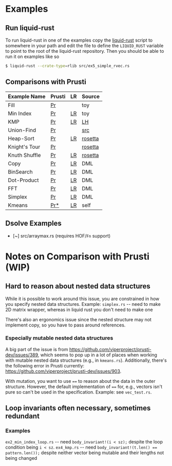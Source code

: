 # Examples

## Run liquid-rust

To run liquid-rust in one of the examples copy the [liquid-rust](liquid-rust) script to somewhere in your path
and edit the file to define the `LIQUID_RUST` variable to point to the root of the liquid-rust repository.
Then you should be able to run it on examples like so

```bash
$ liquid-rust --crate-type=rlib src/ex5_simple_rvec.rs
```

## Comparisons with Prusti

| Example Name  | Prusti          | LR              | Source               |
|:--------------|:----------------|:----------------|:---------------------|
| Fill          | [Pr][pr-fil]    |                 | toy                  |
| Min Index     | [Pr][pr-min]    | [LR][lr-min]    | toy                  |
| KMP           | [Pr][pr-kmp]    | [LR][lr-kmp]    | [LH][src-kmp]        |
| Union-Find    | [Pr][pr-uf]     |                 | [src][src-uf]        |
| Heap-Sort     | [Pr][pr-hps]    | [LR][lr-hps]    | [rosetta][src-hps]   |
| Knight's Tour | [Pr][pr-knt]    |                 | [rosetta][src-knt]   |
| Knuth Shuffle | [Pr][pr-shuf]   | [LR][lr-shuf]   | [rosetta][src-shuf]  |
| Copy          | [Pr][pr-bc]     | [LR][lr-bc]     | DML                  |
| BinSearch     | [Pr][pr-bs]     | [LR][lr-bc]     | DML                  |
| Dot-Product   | [Pr][pr-dot]    | [LR][lr-dot]    | DML                  |
| FFT           | [Pr][pr-fft]    | [LR][lr-fft]    | DML                  |
| Simplex       | [Pr][pr-splx]   | [LR][lr-splx]   | DML                  |
| Kmeans        | [Pr*][pr-kmns]  | [LR][lr-kmeans] | self                 |

[lr-bc]:     https://github.com/liquid-rust/examples/blob/main/lr/src/bcopy.rs
[pr-bc]:     https://github.com/liquid-rust/examples/blob/main/prusti/bcopy.rs
[lr-bs]:     https://github.com/liquid-rust/examples/blob/main/lr/src/bsearch.rs
[pr-bs]:     https://github.com/liquid-rust/examples/blob/main/prusti/bsearch.rs
[lr-dot]:    https://github.com/liquid-rust/examples/blob/main/lr/src/dotprod.rs
[pr-dot]:    https://github.com/liquid-rust/examples/blob/main/prusti/dotprod.rs
[lr-kmeans]: https://github.com/liquid-rust/examples/blob/main/lr/src/kmeans.rs
[pr-kmns]:   https://github.com/liquid-rust/examples/blob/main/prusti/kmeans_2d.rs
[lr-fft]:    https://github.com/liquid-rust/examples/blob/main/lr/src/fft.rs
[pr-fft]:    https://github.com/liquid-rust/examples/blob/main/prusti/fft.rs
[lr-splx]:   https://github.com/liquid-rust/examples/blob/main/lr/src/simplex.rs
[pr-splx]:   https://github.com/liquid-rust/examples/blob/main/prusti/simplex.rs
[pr-fil]: https://github.com/liquid-rust/examples/blob/main/prusti/ex1_fill.rs
[pr-min]: https://github.com/liquid-rust/examples/blob/main/prusti/ex2_min_index_loop.rs
[lr-min]: https://github.com/liquid-rust/liquid-rust/blob/atgeller/new_tests/liquid-rust-tests/tests/pos/ex2_min_index_loop.rs
[pr-kmp]: https://github.com/liquid-rust/examples/blob/main/prusti/ex4_kmp.rs
[lr-kmp]: https://github.com/liquid-rust/liquid-rust/blob/main/liquid-rust-tests/tests/pos/kmp.rs
[pr-uf]:  https://github.com/liquid-rust/examples/blob/main/prusti/partition_vec.rs
[src-uf]: https://github.com/DDOtten/partitions
[src-kmp]: https://github.com/ucsd-progsys/liquidhaskell/blob/develop/tests/pos/kmpVec.hs
[pr-hps]: https://github.com/viperproject/prusti-dev/blob/master/prusti-tests/tests/verify/pass/rosetta/Heapsort.rs
[lr-hps]: https://github.com/liquid-rust/liquid-rust/blob/main/liquid-rust-tests/tests/pos/heapsort.rs
[src-hps]: https://github.com/viperproject/prusti-dev/tree/master/prusti-tests/tests/verify/pass/rosetta
[pr-knt]: https://github.com/viperproject/prusti-dev/blob/master/prusti-tests/tests/verify/pass/rosetta/Knights_tour.rs
[src-knt]: https://github.com/viperproject/prusti-dev/tree/master/prusti-tests/tests/verify/pass/rosetta
[pr-shuf]: https://github.com/viperproject/prusti-dev/blob/master/prusti-tests/tests/verify/pass/rosetta/Knuth_shuffle.rs
[lr-shuf]: https://github.com/liquid-rust/liquid-rust/blob/atgeller/new_tests/liquid-rust-tests/tests/pos/knuth_shuffle.rs
[src-shuf]: https://github.com/viperproject/prusti-dev/tree/master/prusti-tests/tests/verify/pass/rosetta


## Dsolve Examples

- [~] src/arraymax.rs (requires HOF/`Fn` support)




# Notes on Comparison with Prusti (WIP)
## Hard to reason about nested data structures
While it is possible to work around this issue, you are constrained in how you specify nested data structures.
Example: `simplex.rs` -- need to make 2D matrix wrapper, whereas in liquid rust you don't need to make one

There's also an ergonomics issue since the nested structure may not implement copy, so you have to pass around references.

### Especially mutable nested data structures
A big part of the issue is from https://github.com/viperproject/prusti-dev/issues/389, which seems to pop up in a lot of places when working with mutable nested data structures (e.g., in `kmeans.rs`).
Additionally, there's the following error in Prusti currently: https://github.com/viperproject/prusti-dev/issues/903.

With mutation, you want to use `==` to reason about the data in the outer structure.
However, the default implementation of `==` for, e.g., vectors isn't pure so can't be used in the specification.
Example: see `vec_test.rs`.


## Loop invariants often necessary, sometimes redundant
### Examples
`ex2_min_index_loop.rs` -- need `body_invariant!(i < sz);` despite the loop condition being `i < sz`.
`ex4_kmp.rs` -- need `body_invariant!(t.len() == pattern.len());` despite neither vector being mutable and their lengths not being changed